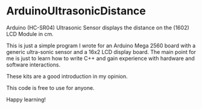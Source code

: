 # ArduinoUltrasonicDistance
Arduino (HC-SR04) Ultrasonic Sensor displays the distance on the (1602) LCD Module in cm.

This is just a simple program I wrote for an Arduino Mega 2560 board with a generic ultra-sonic sensor and a 16x2 LCD display board.
The main point for me is just to learn how to write C++ and gain experience with hardware and software interactions. 

These kits are a good introduction in my opinion. 

This code is free to use for anyone. 

Happy learning!
